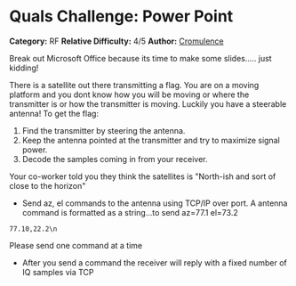 # Quals Challenge: Power Point #

**Category:** RF
**Relative Difficulty:** 4/5
**Author:** [Cromulence](https://cromulence.com/)

Break out Microsoft Office because its time to make some slides..... just kidding! 

There is a satellite out there transmitting a flag. You are on a moving platform and you dont know how you will be moving or where the transmitter is or how the transmitter is moving. Luckily you have a steerable antenna! To get the flag:

1. Find the transmitter by steering the antenna.
1. Keep the antenna pointed at the transmitter and try to maximize signal power.
1. Decode the samples coming in from your receiver.

Your co-worker told you they think the satellites is "North-ish and sort of close to the horizon"

- Send az, el commands to the antenna using TCP/IP over port. A antenna command is formatted as a string...to send az=77.1 el=73.2
```
77.10,22.2\n
```
Please send one command at a time
- After you send a command the receiver will reply with a fixed number of IQ samples via TCP


